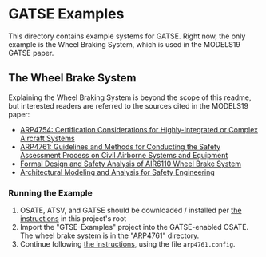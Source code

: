 # GATSE Examples

This directory contains example systems for GATSE. Right now, the only example is the Wheel Braking System, which is used in the MODELS19 GATSE paper. 

## The Wheel Brake System

Explaining the Wheel Braking System is beyond the scope of this readme, but interested readers are referred to the sources cited in the MODELS19 paper:

* [ARP4754: Certification Considerations for Highly-Integrated or Complex Aircraft Systems](https://saemobilus.sae.org/content/arp4754)
* [ARP4761: Guidelines and Methods for Conducting the Safety Assessment Process on Civil Airborne Systems and Equipment](https://saemobilus.sae.org/content/arp4761)
* [Formal Design and Safety Analysis of AIR6110 Wheel Brake System](https://link.springer.com/chapter/10.1007/978-3-319-21690-4_36)
* [Architectural Modeling and Analysis for Safety Engineering](https://link.springer.com/chapter/10.1007/978-3-319-64119-5_7)

### Running the Example

1. OSATE, ATSV, and GATSE should be downloaded / installed per [the instructions](../readme.md) in this project's root
2. Import the "GTSE-Examples" project into the GATSE-enabled OSATE. The wheel brake system is in the "ARP4761" directory.
3. Continue following [the instructions](../readme.md), using the file `arp4761.config`.